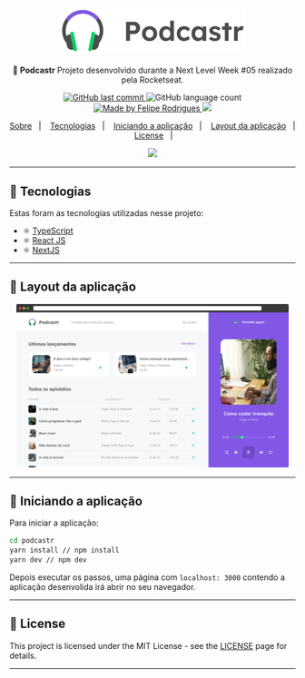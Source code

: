 <h4 align="center">

![Logo](.github/logo.svg)

</h4>
<div aling="center">
<p align="center"> 🚀 <strong>Podcastr</strong> Projeto desenvolvido durante a Next Level Week #05 realizado pela Rocketseat.
 </p>
</div>
<p align="center">

  <a href="https://github.com/felipersdf/podcastr/commits/master">
    <img alt="GitHub last commit" src="https://img.shields.io/github/last-commit/felipersdf/podcastr?color=%2304D361">
  </a>

  <img alt="GitHub language count" src="https://img.shields.io/github/languages/count/felipersdf/podcastr?color=%2304D361">

  <a href="https://github.com/felipersdf">
    <img alt="Made by Felipe Rodrigues" src="https://img.shields.io/badge/made%20by-Felipe Rodrigues-%2304D361">
  </a>

  <a aria-label="Completed" href="https://rocketseat.com.br/">
    <img src="https://img.shields.io/badge/Next Level Week-Finished-%2304D361?logo=data:image/png;base64,iVBORw0KGgoAAAANSUhEUgAAABAAAAAQCAMAAAAoLQ9TAAAALVBMVEVHcExxWsF0XMJzXMJxWcFsUsD///9jRrzY0u6Xh9Gsn9n39fyMecy0qd2bjNJWBT0WAAAABHRSTlMA2Do606wF2QAAAGlJREFUGJVdj1cWwCAIBLEsRU3uf9xobDH8+GZwUYi8i6ucJwrxKE+7D0G9Q4vlYqtmCSjndr4CgCgzlyFgfKfKCVO0LrPKjmiqMxGXkJwNnXskqWG+1oSM+BSwD8f29YLNjvx/OQrn+g99oQSoNmt3PgAAAABJRU5ErkJggg==">
  </a>
</p>
<div align="center">
  <p align="center">
    <a href="#sobre">Sobre</a>&nbsp;&nbsp;&nbsp;|&nbsp;&nbsp;&nbsp;
    <a href="#tecnologias">Tecnologias</a>&nbsp;&nbsp;&nbsp;|&nbsp;&nbsp;&nbsp;
    <a href="#iniciando-a-aplicação">Iniciando a aplicação</a>&nbsp;&nbsp;&nbsp;|&nbsp;&nbsp;&nbsp;
    <a href="#layout-da-aplicação">Layout da aplicação</a>&nbsp;&nbsp;&nbsp;|&nbsp;&nbsp;&nbsp;
    <a href="#license">License</a>&nbsp;&nbsp;&nbsp;|&nbsp;&nbsp;&nbsp;
  </p>
    <img src=".github/podcastr.svg" width="360px" />
</div>
<hr />

<!-- ## :bookmark: Sobre -->

## <!-- <strong>Podcastr</strong> é um projeto  -->

## 🚀 Tecnologias

Estas foram as tecnologias utilizadas nesse projeto:

- ⚛️ [TypeScript](https://www.typescriptlang.org/)
- ⚛️ [React JS](https://reactjs.org/)
- ⚛️ [NextJS](https://nextjs.org/)

---

## 🎨 Layout da aplicação

<div align="center">
  <img src=".github/app-preview.png" width="480px" />
</div>

---

## 🧭 Iniciando a aplicação

Para iniciar a aplicação:

```bash
cd podcastr
yarn install // npm install
yarn dev // npm dev
```

Depois executar os passos, uma página com `localhost: 3000` contendo a aplicação desenvolida irá abrir no seu navegador.

---

## :memo: License

This project is licensed under the MIT License - see the [LICENSE](https://opensource.org/licenses/MIT) page for details.

---
